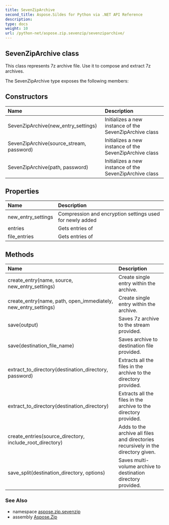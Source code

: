 ```yaml
---
title: SevenZipArchive
second_title: Aspose.Sildes for Python via .NET API Reference
description: 
type: docs
weight: 10
url: /python-net/aspose.zip.sevenzip/sevenziparchive/
---
```


## SevenZipArchive class

This class represents 7z archive file. Use it to compose and extract 7z archives.

The SevenZipArchive type exposes the following members:
## Constructors
| Name | Description |
| :- | :- |
|SevenZipArchive(new_entry_settings)|Initializes a new instance of the SevenZipArchive class|
|SevenZipArchive(source_stream, password)|Initializes a new instance of the SevenZipArchive class|
|SevenZipArchive(path, password)|Initializes a new instance of the SevenZipArchive class|
## Properties
| Name | Description |
| :- | :- |
|new_entry_settings|Compression and encryption settings used for newly added|
|entries|Gets entries of|
|file_entries|Gets entries of|
## Methods
| Name | Description |
| :- | :- |
|create_entry(name, source, new_entry_settings)|Create single entry within the archive.|
|create_entry(name, path, open_immediately, new_entry_settings)|Create single entry within the archive.|
|save(output)|Saves 7z archive to the stream provided.|
|save(destination_file_name)|Saves archive to destination file provided.|
|extract_to_directory(destination_directory, password)|Extracts all the files in the archive to the directory provided.|
|extract_to_directory(destination_directory)|Extracts all the files in the archive to the directory provided.|
|create_entries(source_directory, include_root_directory)|Adds to the archive all files and directories recursively in the directory given.|
|save_split(destination_directory, options)|Saves multi-volume archive to destination directory provided.|

### See Also

* namespace [aspose.zip.sevenzip](/zip/python-net/aspose.zip.sevenzip/)
* assembly [Aspose.Zip](/zip/python-net/)

